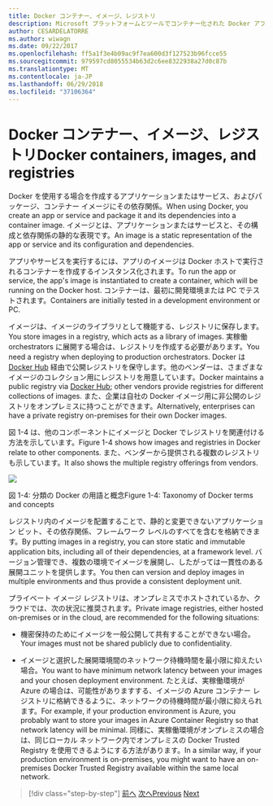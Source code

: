 ```yaml
---
title: Docker コンテナー、イメージ、レジストリ
description: Microsoft プラットフォームとツールでコンテナー化された Docker アプリケーションのライフサイクル
author: CESARDELATORRE
ms.author: wiwagn
ms.date: 09/22/2017
ms.openlocfilehash: ff5a1f3e4b09ac9f7ea600d3f127523b96fcce55
ms.sourcegitcommit: 979597cd8055534b63d2c6ee8322938a27d0c87b
ms.translationtype: MT
ms.contentlocale: ja-JP
ms.lasthandoff: 06/29/2018
ms.locfileid: "37106364"
---
```

# <a name="docker-containers-images-and-registries"></a><span data-ttu-id="2a674-103">Docker コンテナー、イメージ、レジストリ</span><span class="sxs-lookup"><span data-stu-id="2a674-103">Docker containers, images, and registries</span></span>

<span data-ttu-id="2a674-104">Docker を使用する場合を作成するアプリケーションまたはサービス、およびパッケージ、コンテナー イメージにその依存関係。</span><span class="sxs-lookup"><span data-stu-id="2a674-104">When using Docker, you create an app or service and package it and its dependencies into a container image.</span></span> <span data-ttu-id="2a674-105">イメージとは、アプリケーションまたはサービスと、その構成と依存関係の静的な表現です。</span><span class="sxs-lookup"><span data-stu-id="2a674-105">An image is a static representation of the app or service and its configuration and dependencies.</span></span>

<span data-ttu-id="2a674-106">アプリやサービスを実行するには、アプリのイメージは Docker ホストで実行されるコンテナーを作成するインスタンス化されます。</span><span class="sxs-lookup"><span data-stu-id="2a674-106">To run the app or service, the app's image is instantiated to create a container, which will be running on the Docker host.</span></span> <span data-ttu-id="2a674-107">コンテナーは、最初に開発環境または PC でテストされます。</span><span class="sxs-lookup"><span data-stu-id="2a674-107">Containers are initially tested in a development environment or PC.</span></span>

<span data-ttu-id="2a674-108">イメージは、イメージのライブラリとして機能する、レジストリに保存します。</span><span class="sxs-lookup"><span data-stu-id="2a674-108">You store images in a registry, which acts as a library of images.</span></span> <span data-ttu-id="2a674-109">実稼働 orchestrators に展開する場合は、レジストリを作成する必要があります。</span><span class="sxs-lookup"><span data-stu-id="2a674-109">You need a registry when deploying to production orchestrators.</span></span> <span data-ttu-id="2a674-110">Docker は [Docker Hub](https://hub.docker.com/) 経由で公開レジストリを保守します。他のベンダーは、さまざまなイメージのコレクション用にレジストリを用意しています。</span><span class="sxs-lookup"><span data-stu-id="2a674-110">Docker maintains a public registry via [Docker Hub](https://hub.docker.com/); other vendors provide registries for different collections of images.</span></span> <span data-ttu-id="2a674-111">また、企業は自社の Docker イメージ用に非公開のレジストリをオンプレミスに持つことができます。</span><span class="sxs-lookup"><span data-stu-id="2a674-111">Alternatively, enterprises can have a private registry on-premises for their own Docker images.</span></span>

<span data-ttu-id="2a674-112">図 1-4 は、他のコンポーネントにイメージと Docker でレジストリを関連付ける方法を示しています。</span><span class="sxs-lookup"><span data-stu-id="2a674-112">Figure 1-4 shows how images and registries in Docker relate to other components.</span></span> <span data-ttu-id="2a674-113">また、ベンダーから提供される複数のレジストリも示しています。</span><span class="sxs-lookup"><span data-stu-id="2a674-113">It also shows the multiple registry offerings from vendors.</span></span>

![](./media/image4.png)

<span data-ttu-id="2a674-114">図 1-4: 分類の Docker の用語と概念</span><span class="sxs-lookup"><span data-stu-id="2a674-114">Figure 1-4: Taxonomy of Docker terms and concepts</span></span>

<span data-ttu-id="2a674-115">レジストリ内のイメージを配置することで、静的と変更できないアプリケーション ビット、その依存関係、フレームワーク レベルのすべてを含むを格納できます。</span><span class="sxs-lookup"><span data-stu-id="2a674-115">By putting images in a registry, you can store static and immutable application bits, including all of their dependencies, at a framework level.</span></span> <span data-ttu-id="2a674-116">バージョン管理でき、複数の環境でイメージを展開し、したがっては一貫性のある展開ユニットを提供します。</span><span class="sxs-lookup"><span data-stu-id="2a674-116">You then can version and deploy images in multiple environments and thus provide a consistent deployment unit.</span></span>

<span data-ttu-id="2a674-117">プライベート イメージ レジストリは、オンプレミスでホストされているか、クラウドでは、次の状況に推奨されます。</span><span class="sxs-lookup"><span data-stu-id="2a674-117">Private image registries, either hosted on-premises or in the cloud, are recommended for the following situations:</span></span>

-   <span data-ttu-id="2a674-118">機密保持のためにイメージを一般公開して共有することができない場合。</span><span class="sxs-lookup"><span data-stu-id="2a674-118">Your images must not be shared publicly due to confidentiality.</span></span>

-   <span data-ttu-id="2a674-119">イメージと選択した展開環境間のネットワーク待機時間を最小限に抑えたい場合。</span><span class="sxs-lookup"><span data-stu-id="2a674-119">You want to have minimum network latency between your images and your chosen deployment environment.</span></span> <span data-ttu-id="2a674-120">たとえば、実稼働環境が Azure の場合は、可能性がありますする、イメージの Azure コンテナー レジストリに格納できるように、ネットワークの待機時間が最小限に抑えられます。</span><span class="sxs-lookup"><span data-stu-id="2a674-120">For example, if your production environment is Azure, you probably want to store your images in Azure Container Registry so that network latency will be minimal.</span></span> <span data-ttu-id="2a674-121">同様に、実稼働環境がオンプレミスの場合は、同じローカル ネットワーク内でオンプレミスの Docker Trusted Registry を使用できるようにする方法があります。</span><span class="sxs-lookup"><span data-stu-id="2a674-121">In a similar way, if your production environment is on-premises, you might want to have an on-premises Docker Trusted Registry available within the same local network.</span></span>

>[!div class="step-by-step"]
<span data-ttu-id="2a674-122">[前へ](docker-terminology.md)
[次へ](Docker-application-lifecycle/index.md)</span><span class="sxs-lookup"><span data-stu-id="2a674-122">[Previous](docker-terminology.md)
[Next](Docker-application-lifecycle/index.md)</span></span>
